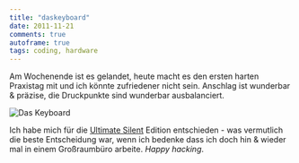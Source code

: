 ```yaml
---
title: "daskeyboard"
date: 2011-11-21
comments: true
autoframe: true
tags: coding, hardware
---
```

Am Wochenende ist es gelandet, heute macht es den ersten harten Praxistag mit
und ich könnte zufriedener nicht sein. Anschlag ist wunderbar & präzise, die
Druckpunkte sind wunderbar ausbalanciert.


![Das Keyboard](/blog/2011-11-21-daskeyboard/daskeyboard.png)

Ich habe mich für die [Ultimate Silent](http://www.daskeyboard.com/model-s-ultimate-silent/) Edition entschieden - was vermutlich
die beste Entscheidung war, wenn ich bedenke dass ich doch hin & wieder mal
in einem Großraumbüro arbeite. *Happy hacking*.
